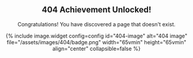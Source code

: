 <div style="text-align:center;">

<h2>404 Achievement Unlocked!</h2>

<p>Congratulations! You have discovered a page that doesn't exist.</p>

{% include image.widget config=config id="404-image" alt="404 image" file="/assets/images/404/badge.png" width="65vmin" height="65vmin" align="center" collapsible=false %}

</div>
<p> </p>